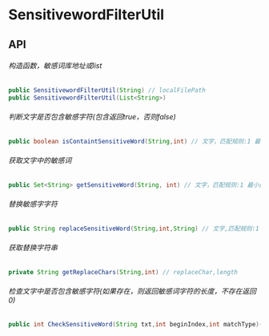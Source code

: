 # SensitivewordFilterUtil

## API 
###### 构造函数，敏感词库地址或list
```JAVA
public SensitivewordFilterUtil(String) // localFilePath
public SensitivewordFilterUtil(List<String>)
```
###### 判断文字是否包含敏感字符(包含返回true，否则false)
```JAVA
public boolean isContaintSensitiveWord(String,int) // 文字，匹配规则:1 最小匹配、2 最大匹配
```
###### 获取文字中的敏感词
```JAVA
public Set<String> getSensitiveWord(String, int) // 文字，匹配规则:1 最小匹配、2 最大匹配
```
###### 替换敏感字字符
```JAVA
public String replaceSensitiveWord(String,int,String) // 文字,匹配规则:1 最小匹配、2 最大匹配,替换字符:默认*
```
###### 获取替换字符串
```JAVA
private String getReplaceChars(String,int) // replaceChar,length
```
###### 检查文字中是否包含敏感字符(如果存在，则返回敏感词字符的长度，不存在返回0)
```JAVA
public int CheckSensitiveWord(String txt,int beginIndex,int matchType){
```